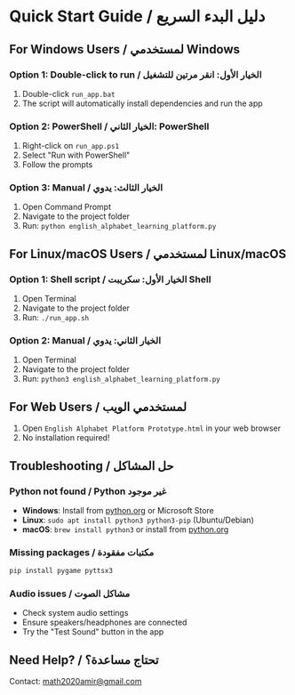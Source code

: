 # Quick Start Guide / دليل البدء السريع

## For Windows Users / لمستخدمي Windows

### Option 1: Double-click to run / الخيار الأول: انقر مرتين للتشغيل
1. Double-click `run_app.bat`
2. The script will automatically install dependencies and run the app

### Option 2: PowerShell / الخيار الثاني: PowerShell
1. Right-click on `run_app.ps1`
2. Select "Run with PowerShell"
3. Follow the prompts

### Option 3: Manual / الخيار الثالث: يدوي
1. Open Command Prompt
2. Navigate to the project folder
3. Run: `python english_alphabet_learning_platform.py`

## For Linux/macOS Users / لمستخدمي Linux/macOS

### Option 1: Shell script / الخيار الأول: سكريبت Shell
1. Open Terminal
2. Navigate to the project folder
3. Run: `./run_app.sh`

### Option 2: Manual / الخيار الثاني: يدوي
1. Open Terminal
2. Navigate to the project folder
3. Run: `python3 english_alphabet_learning_platform.py`

## For Web Users / لمستخدمي الويب

1. Open `English Alphabet Platform Prototype.html` in your web browser
2. No installation required!

## Troubleshooting / حل المشاكل

### Python not found / Python غير موجود
- **Windows**: Install from [python.org](https://python.org) or Microsoft Store
- **Linux**: `sudo apt install python3 python3-pip` (Ubuntu/Debian)
- **macOS**: `brew install python3` or install from [python.org](https://python.org)

### Missing packages / مكتبات مفقودة
```bash
pip install pygame pyttsx3
```

### Audio issues / مشاكل الصوت
- Check system audio settings
- Ensure speakers/headphones are connected
- Try the "Test Sound" button in the app

## Need Help? / تحتاج مساعدة؟

Contact: math2020amir@gmail.com
